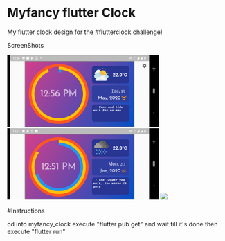 # Myfancy flutter Clock

My flutter clock design for the #flutterclock challenge!

ScreenShots

<img src='myfancy_clock/demo.png' width='350'>

<img src='myfancy_clock/rain.png' width='350'>

<img src='myfancy_clock/zodaic.png' width='350'>

#Instructions

cd into myfancy_clock
execute "flutter pub get" and wait till it's done
then execute "flutter run"
